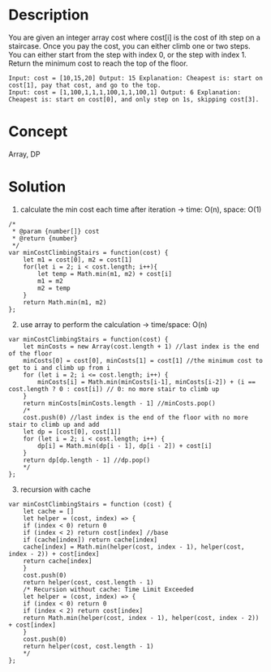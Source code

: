 # Description
You are given an integer array cost where cost[i] is the cost of ith step on a staircase. Once you pay the cost, you can either climb one or two steps. You can either start from the step with index 0, or the step with index 1. Return the minimum cost to reach the top of the floor.
```
Input: cost = [10,15,20] Output: 15 Explanation: Cheapest is: start on cost[1], pay that cost, and go to the top.
Input: cost = [1,100,1,1,1,100,1,1,100,1] Output: 6 Explanation: Cheapest is: start on cost[0], and only step on 1s, skipping cost[3].
```
# Concept
Array, DP
# Solution
1. calculate the min cost each time after iteration -> time: O(n), space: O(1)
```
/*
 * @param {number[]} cost
 * @return {number}
 */
var minCostClimbingStairs = function(cost) {
    let m1 = cost[0], m2 = cost[1]
    for(let i = 2; i < cost.length; i++){
        let temp = Math.min(m1, m2) + cost[i]
        m1 = m2
        m2 = temp
    }
    return Math.min(m1, m2)
};
```
2. use array to perform the calculation -> time/space: O(n)
```
var minCostClimbingStairs = function(cost) {
    let minCosts = new Array(cost.length + 1) //last index is the end of the floor
    minCosts[0] = cost[0], minCosts[1] = cost[1] //the minimum cost to get to i and climb up from i
    for (let i = 2; i <= cost.length; i++) {
        minCosts[i] = Math.min(minCosts[i-1], minCosts[i-2]) + (i == cost.length ? 0 : cost[i]) // 0: no more stair to climb up
    }
    return minCosts[minCosts.length - 1] //minCosts.pop()
    /*
    cost.push(0) //last index is the end of the floor with no more stair to climb up and add
	let dp = [cost[0], cost[1]]
	for (let i = 2; i < cost.length; i++) {
	    dp[i] = Math.min(dp[i - 1], dp[i - 2]) + cost[i]
	}
	return dp[dp.length - 1] //dp.pop()
    */
};
```
3. recursion with cache
```
var minCostClimbingStairs = function (cost) {
    let cache = []
    let helper = (cost, index) => {
	if (index < 0) return 0
	if (index < 2) return cost[index] //base
	if (cache[index]) return cache[index]
	cache[index] = Math.min(helper(cost, index - 1), helper(cost, index - 2)) + cost[index]
	return cache[index]
    }
    cost.push(0)
    return helper(cost, cost.length - 1)   
    /* Recursion without cache: Time Limit Exceeded
    let helper = (cost, index) => {
	if (index < 0) return 0
	if (index < 2) return cost[index]
	return Math.min(helper(cost, index - 1), helper(cost, index - 2)) + cost[index]  
    }
    cost.push(0)
    return helper(cost, cost.length - 1)
    */
};
```
